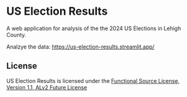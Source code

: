 # US Election Results

A web application for analysis of the the 2024 US Elections in Lehigh County.

Analzye the data: https://us-election-results.streamlit.app/


## License

US Election Results is licensed under the [Functional Source License, Version 1.1, ALv2 Future License](https://fair.io/licenses/)


